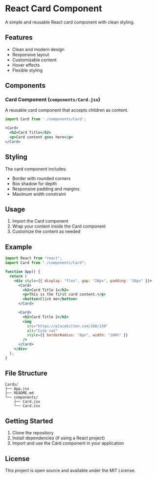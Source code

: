 # React Card Component

A simple and reusable React card component with clean styling.

## Features

- Clean and modern design
- Responsive layout
- Customizable content
- Hover effects
- Flexible styling

## Components

### Card Component (`components/Card.jsx`)

A reusable card component that accepts children as content.

```jsx
import Card from './components/Card';

<Card>
  <h2>Card Title</h2>
  <p>Card content goes here</p>
</Card>
```

## Styling

The card component includes:
- Border with rounded corners
- Box shadow for depth
- Responsive padding and margins
- Maximum width constraint

## Usage

1. Import the Card component
2. Wrap your content inside the Card component
3. Customize the content as needed

## Example

```jsx
import React from "react";
import Card from "./components/Card";

function App() {
  return (
    <div style={{ display: "flex", gap: "20px", padding: "20px" }}>
      <Card>
        <h2>Card Title 1</h2>
        <p>This is the first card content.</p>
        <button>Click me</button>
      </Card>

      <Card>
        <h2>Card Title 2</h2>
        <img 
          src="https://placekitten.com/200/150" 
          alt="Cute cat" 
          style={{ borderRadius: "8px", width: "100%" }}
        />
      </Card>
    </div>
  );
}
```

## File Structure

```
Cards/
├── App.jsx
├── README.md
└── components/
    ├── Card.jsx
    └── Card.css
```

## Getting Started

1. Clone the repository
2. Install dependencies (if using a React project)
3. Import and use the Card component in your application

## License

This project is open source and available under the MIT License.
